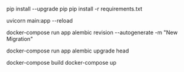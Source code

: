 pip install --upgrade pip
pip install -r requirements.txt

uvicorn main:app --reload

docker-compose run app alembic revision --autogenerate -m "New Migration" 

docker-compose run app alembic upgrade head

docker-compose build
docker-compose up
